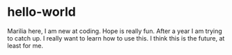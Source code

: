 # hello-world

Marilia here, I am new at coding.
Hope is really fun.
After a year I am trying to catch up.
I really want to learn how to use this.
I think this is the future, at least for me.
